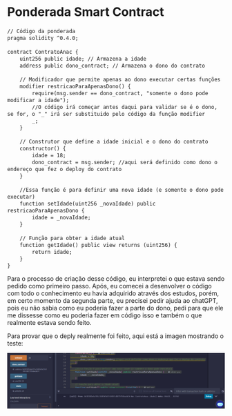 # Ponderada Smart Contract

```solidity
// Código da ponderada
pragma solidity ^0.4.0;

contract ContratoAnac {
    uint256 public idade; // Armazena a idade
    address public dono_contract; // Armazena o dono do contrato

    // Modificador que permite apenas ao dono executar certas funções
    modifier restricaoParaApenasDono() {
        require(msg.sender == dono_contract, "somente o dono pode modificar a idade");
        //O código irá começar antes daqui para validar se é o dono, se for, o "_" irá ser substituido pelo código da função modifier
        _;
    }

    // Construtor que define a idade inicial e o dono do contrato
    constructor() {
        idade = 18;
        dono_contract = msg.sender; //aqui será definido como dono o endereço que fez o deploy do contrato
    }

    //Essa função é para definir uma nova idade (e somente o dono pode executar)
    function setIdade(uint256 _novaIdade) public restricaoParaApenasDono {
        idade = _novaIdade;
    }

    // Função para obter a idade atual
    function getIdade() public view returns (uint256) {
        return idade;
    }
}

```

Para o processo de criação desse código, eu interpretei o que estava sendo pedido como primeiro passo. Após, eu comecei a desenvolver o código com todo o conhecimento eu havia adquirido através dos estudos, porém, em certo momento da segunda parte, eu precisei pedir ajuda ao chatGPT, pois eu não sabia como eu poderia fazer a parte do dono, pedi para que ele me dissesse como eu poderia fazer em código isso e também o que realmente estava sendo feito.


Para provar que o deply realmente foi feito, aqui está a imagen mostrando o teste:

<img src="assets/teste_deploy.png" alt="Deploy do contrato no Remix" width="600">


